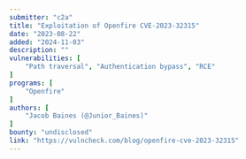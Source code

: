 ```yaml
---
submitter: "c2a"
title: "Exploitation of Openfire CVE-2023-32315"
date: "2023-08-22"
added: "2024-11-03"
description: ""
vulnerabilities: [
    "Path traversal", "Authentication bypass", "RCE"
]
programs: [
    "Openfire"
]
authors: [
    "Jacob Baines (@Junior_Baines)"
]
bounty: "undisclosed"
link: "https://vulncheck.com/blog/openfire-cve-2023-32315"
---
```




